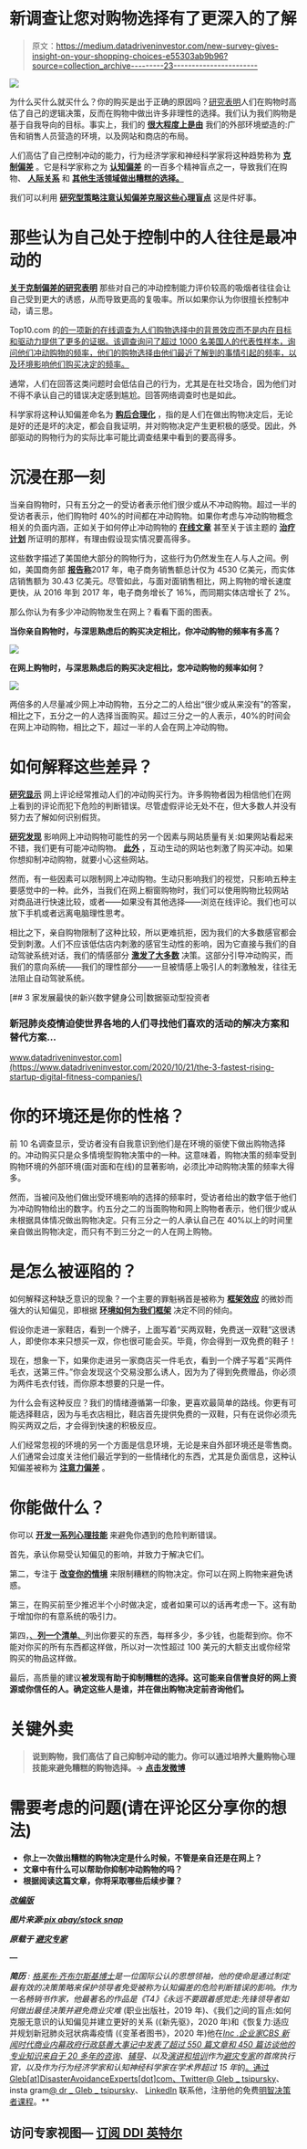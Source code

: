 # 新调查让您对购物选择有了更深入的了解

> 原文：<https://medium.datadriveninvestor.com/new-survey-gives-insight-on-your-shopping-choices-e55303ab9b96?source=collection_archive---------23----------------------->

![](img/0f12f7a928db2173269faefb59650967.png)

为什么买什么就买什么？你的购买是出于正确的原因吗？[研究表明](https://www.top10.com/blog/posts/survey-shows-most-customers-trust-their-gut-when-making-shopping-decisions)人们在购物时高估了自己的逻辑决策，反而在购物中做出许多非理性的选择。我们认为我们购物是基于自我导向的目标。事实上，我们的 [**很大程度上是由**](https://www.spring.org.uk/2009/12/when-situations-not-personality-dictate-our-behaviour.php) 我们的外部环境塑造的:广告和销售人员营造的环境，以及网站和商店的布局。

人们高估了自己控制冲动的能力，行为经济学家和神经科学家将这种趋势称为 [**克制偏差**](https://psycnet.apa.org/record/2011-20736-001) 。它是科学家称之为 [**认知偏差**](https://disasteravoidanceexperts.com/how-to-evaluate-unconscious-bias-caused-by-cognitive-biases-at-work/) 的一百多个精神盲点之一，导致我们在购物、 [**人际关系**](https://disasteravoidanceexperts.com/blindspots) 和 [**其他生活领域做出糟糕的选择。**](https://disasteravoidanceexperts.com/author-page/the-truth-seekers-handbook-a-science-based-guide/)

我们可以利用 [**研究型策略**](https://disasteravoidanceexperts.com/wise-decision-maker-movement-manifesto/)[**注意认知偏差**](https://disasteravoidanceexperts.com/how-to-evaluate-unconscious-bias-caused-by-cognitive-biases-at-work/)[**克服这些心理盲点**](https://disasteravoidanceexperts.com/nevergut/) 这是件好事。

# 那些认为自己处于控制中的人往往是最冲动的

[**关于克制偏差的研究表明**](https://www.ncbi.nlm.nih.gov/pubmed/19883487) 那些对自己的冲动控制能力评价较高的吸烟者往往会让自己受到更大的诱惑，从而导致更高的复吸率。所以如果你认为你很擅长控制冲动，请三思。

Top10.com 的[的一项新的在线调查为人们购物选择中的背景效应而不是内在目标和驱动力提供了更多的证据。该调查询问了超过 1000 名美国人的代表性样本，询问他们冲动购物的频率，他们的购物选择由他们最近了解到的事情引起的频率，以及环境影响他们购买决定的频率。](https://www.top10.com/)

通常，人们在回答这类问题时会低估自己的行为，尤其是在社交场合，因为他们对不得不承认自己的错误决定感到尴尬。回答网络调查时也是如此。

科学家将这种认知偏差命名为 [**购后合理化**](https://dl.acm.org/citation.cfm?id=3323453) ，指的是人们在做出购物决定后，无论是好的还是坏的决定，都会自我证明，并对购物决定产生更积极的感受。因此，外部驱动的购物行为的实际比率可能比调查结果中看到的要高得多。

# 沉浸在那一刻

当亲自购物时，只有五分之一的受访者表示他们很少或从不冲动购物。超过一半的受访者表示，他们购物时 40%的时间都在冲动购物。如果你考虑与冲动购物概念相关的负面内涵，正如关于如何停止冲动购物的 [**在线文章**](https://www.developgoodhabits.com/impulse-buying/) 甚至关于该主题的 [**治疗计划**](https://www.goodtherapy.org/learn-about-therapy/issues/compulsive-shopping) 所证明的那样，有理由假设现实情况要高得多。

这些数字描述了美国绝大部分的购物行为，这些行为仍然发生在人与人之间。例如，美国商务部 [**报告称**](https://www.thebalancesmb.com/compare-brick-and-mortar-stores-vs-online-retail-sites-4571050)2017 年，电子商务销售额总计仅为 4530 亿美元，而实体店销售额为 30.43 亿美元。尽管如此，与面对面销售相比，网上购物的增长速度更快，从 2016 年到 2017 年，电子商务增长了 16%，而同期实体店增长了 2%。

那么你认为有多少冲动购物发生在网上？看看下面的图表。

**当你亲自购物时，与深思熟虑后的购买决定相比，你冲动购物的频率有多高？**

![](img/75ae7994556329855190c3969d21d3d2.png)

**在网上购物时，与深思熟虑后的购买决定相比，您冲动购物的频率如何？**

![](img/4edff73e792f8a1768a43156cb2f1445.png)

两倍多的人尽量减少网上冲动购物，五分之二的人给出“很少或从来没有”的答案，相比之下，五分之一的人选择当面购买。超过三分之一的人表示，40%的时间会在网上冲动购物，相比之下，超过一半的人会在网上冲动购物。

# 如何解释这些差异？

[**研究显示**](https://www.emerald.com/insight/content/doi/10.1108/IntR-12-2016-0377/full/html) 网上评论经常推动人们的冲动购买行为。许多购物者因为相信他们在网上看到的评论而犯下危险的判断错误。尽管虚假评论无处不在，但大多数人并没有努力去了解如何识别假货。

[**研究发现**](https://aisel.aisnet.org/jais/vol12/iss1/3/) 影响网上冲动购物可能性的另一个因素与网站质量有关:如果网站看起来不错，我们更有可能冲动购物。 [**此外**](https://www.emerald.com/insight/content/doi/10.1108/10662241211250962/full/html) ，互动生动的网站也刺激了购买冲动。如果你想抑制冲动购物，就要小心这些网站。

然而，有一些因素可以限制网上冲动购物。生动只影响我们的视觉，只影响五种主要感觉中的一种。此外，当我们在网上橱窗购物时，我们可以使用购物比较网站 对商品进行快速比较，或者——如果没有其他选择——浏览在线评论。我们也可以放下手机或者远离电脑理性思考。

相比之下，亲自购物限制了这种比较，所以更难抗拒，因为我们的大多数感官都会受到刺激。人们不应该低估店内刺激的感官生动性的影响，因为它直接与我们的自动驾驶系统对话，我们的情感部分 [**激发了大多数**](https://disasteravoidanceexperts.com/wise-decision-maker-movement-manifesto/) 决策。这部分引导冲动购买，而我们的意向系统——我们的理性部分——一旦被情感上吸引人的刺激触发，往往无法阻止自动驾驶系统。

[](https://www.datadriveninvestor.com/2020/10/21/the-3-fastest-rising-startup-digital-fitness-companies/) [## 3 家发展最快的新兴数字健身公司|数据驱动型投资者

### 新冠肺炎疫情迫使世界各地的人们寻找他们喜欢的活动的解决方案和替代方案…

www.datadriveninvestor.com](https://www.datadriveninvestor.com/2020/10/21/the-3-fastest-rising-startup-digital-fitness-companies/) 

# 你的环境还是你的性格？

前 10 名调查显示，受访者没有自我意识到他们是在环境的驱使下做出购物选择的。冲动购买只是众多情境型购物决策中的一种。这意味着，购物决策的频率受到购物环境的外部环境(面对面和在线)的显著影响，必须比冲动购物决策的频率大得多。

然而，当被问及他们做出受环境影响的选择的频率时，受访者给出的数字低于他们为冲动购物给出的数字。约五分之二的当面购物和网上购物者表示，他们很少或从未根据具体情况做出购物决定。只有三分之一的人承认自己在 40%以上的时间里亲自做出购物决定，而只有不到三分之一的人在网上购物。

# 是怎么被诬陷的？

如何解释这种缺乏意识的现象？一个主要的罪魁祸首是被称为 [**框架效应**](https://science.sciencemag.org/content/211/4481/453) 的微妙而强大的认知偏见，即根据 [**环境如何为我们框架**](https://www.sciencedirect.com/science/article/abs/pii/S0167487000000325?via%3Dihub) 决定不同的倾向。

假设你走进一家鞋店，看到一个牌子，上面写着“买两双鞋，免费送一双鞋”这很诱人，即使你本来只想买一双，你也很可能会买。毕竟，你会得到一双免费的鞋子！

现在，想象一下，如果你走进另一家商店买一件毛衣，看到一个牌子写着“买两件毛衣，送第三件。”你会发现这个交易没那么诱人，因为为了得到免费赠品，你必须为两件毛衣付钱，而你原本想要的只是一件。

为什么会有这种反应？我们的情绪遵循第一印象，更喜欢最简单的路线。你更有可能选择鞋店，因为与毛衣店相比，鞋店首先提供免费的一双鞋，只有在说你必须先购买两双之后，才会得到快速的积极反应。

人们经常忽视的环境的另一个方面是信息环境，无论是来自外部环境还是零售商。人们通常会过度关注他们最近学到的一些情绪化的东西，尤其是负面信息，这种认知偏差被称为 [**注意力偏差**](https://psycnet.apa.org/doiLanding?doi=10.1037%2F0021-843X.111.1.107) 。

# 你能做什么？

你可以 [**开发一系列心理技能**](https://disasteravoidanceexperts.com/12-mental-skills-to-defeat-cognitive-biases/) 来避免你遇到的危险判断错误。

首先，承认你易受认知偏见的影响，并致力于解决它们。

第二，专注于 [**改变你的情境**](https://www.ncbi.nlm.nih.gov/pubmed/28346113) 来限制糟糕的购物决定。你可以在网上购物来避免诱惑。

第三，在购买前至少推迟半个小时做决定，或者如果可以的话再考虑一下。这有助于增加你的有意系统的吸引力。

第四，[、**列一个清单**、](https://www.amazon.com/gp/product/0312430000/ref=as_li_qf_asin_il_tl?ie=UTF8&tag=intentinsigh-20&creative=9325&linkCode=as2&creativeASIN=0312430000&linkId=f86e5426386bd62ad02033cc24c673e1)列出你要买的东西，每样多少，多少钱，也能帮到你。你不能对你买的所有东西都这样做，所以对一次性超过 100 美元的大额支出或你经常购买的物品这样做。

最后，高质量的建议[](https://academic.oup.com/jleo/article/17/1/62/853750)**被发现有助于抑制糟糕的选择。这可能来自信誉良好的网上资源或你信任的人。确定这些人是谁，并在做出购物决定前咨询他们。**

# **关键外卖**

> **说到购物，我们高估了自己抑制冲动的能力。你可以通过培养大量购物心理技能来避免糟糕的购物选择。→ [点击发微博](https://twitter.com/intent/tweet?url=https%3A%2F%2Fdisasteravoidanceexperts.com%2F%3Fp%3D6045&text=When%20it%20comes%20to%20shopping%2C%20we%20overestimate%20our%20abilities%20to%20keep%20our%20impulses%20in%20check.%20You%20can%20avoid%20poor%20shopping%20choices%20by%20developing%20a%20host%20of%20shopping%20mental%20skills.%20&via=dr_gleb_tsipursky&related=dr_gleb_tsipursky)**

# **需要考虑的问题(请在评论区分享你的想法)**

*   **你上一次做出糟糕的购物决定是什么时候，不管是亲自还是在网上？**
*   **文章中有什么可以帮助你抑制冲动购物的吗？**
*   **根据阅读这篇文章，你将采取哪些后续步骤？**

**[***改编版***](https://www.top10.com/blog/posts/what-really-drives-you-to-buy-what-you-buy)**

***图片来源:*[*pix abay/stock snap*](https://pixabay.com/photos/wallet-money-credit-card-online-2125548/)**

***原载于* [*避灾专家*](http://disasteravoidanceexperts.com/new-survey-gives-insight-on-your-shopping-choices/)**

**—**

****简历** : [格莱布·齐布尔斯基博士](https://disasteravoidanceexperts.com/glebtsipursky/)是一位国际公认的思想领袖，他的使命是通过制定最有效的决策策略来保护领导者免受被称为认知偏差的危险判断错误的影响。作为一名畅销书作家，他最著名的作品是《T4》*《永远不要跟着感觉走:先锋领导者如何做出最佳决策并避免商业灾难* (职业出版社，2019 年)、《我们之间的盲点:如何克服无意识的认知偏见并建立更好的关系 (《新先驱》，2020 年)和《恢复力:适应并规划新冠肺炎冠状病毒疫情 (《变革者图书》，2020 年)他在[*Inc .*](https://www.inc.com/entrepreneurs-organization/a-behavioral-scientist-explains-why-your-swot-analysis-is-dangerously-flawed.html)[*企业家*](https://www.entrepreneur.com/article/348115)[*CBS 新闻*](https://www.cbsnews.com/video/study-says-taking-a-small-break-from-facebook-might-be-good-for-your-mental-health/)[*时代*](http://time.com/4257876/wounded-warrior-project-scandal/)[*商业内幕*](https://www.businessinsider.com/disaster-expert-companies-should-face-coronavirus-with-pessimism-2020-3)[*政府行政*](http://www.govexec.com/excellence/promising-practices/2017/03/heres-why-your-gut-instinct-wrong-work-and-how-know-when-it-isnt/136104/)[*慈善大事记中发表了超过 550 篇文章和 450 篇访谈他的专业知识来自于 20 多年的*](https://www.philanthropy.com/article/Opinion-Science-Shows/237890)*[咨询](https://disasteravoidanceexperts.com/consulting/)、[辅导](https://disasteravoidanceexperts.com/coaching/)、以及[演讲和培训](https://disasteravoidanceexperts.com/speaking/)作为[避灾专家](http://disasteravoidanceexperts.com/)的首席执行官，以及作为行为经济学家和认知神经科学家在学术界超过 15 年*的[。通过 Gleb[at]DisasterAvoidanceExperts[dot]com、Twitter](http://disasteravoidanceexperts.com/research)[@ Gleb _ tsipursky](https://twitter.com/Gleb_Tsipursky)、insta gram[@ dr _ Gleb _ tsipursky](https://www.instagram.com/dr_gleb_tsipursky/)、 [LinkedIn](https://www.linkedin.com/in/dr-gleb-tsipursky/) 联系他，注册他的免费[明智决策者课程](https://disasteravoidanceexperts.com/newsletter/)。**

## **访问专家视图— [订阅 DDI 英特尔](https://datadriveninvestor.com/ddi-intel)**